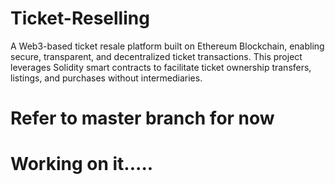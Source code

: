 # Ticket-Reselling
A Web3-based ticket resale platform built on Ethereum Blockchain, enabling secure, transparent, and decentralized ticket transactions. This project leverages Solidity smart contracts to facilitate ticket ownership transfers, listings, and purchases without intermediaries.


# Refer to master branch for now 
# Working on it.....
